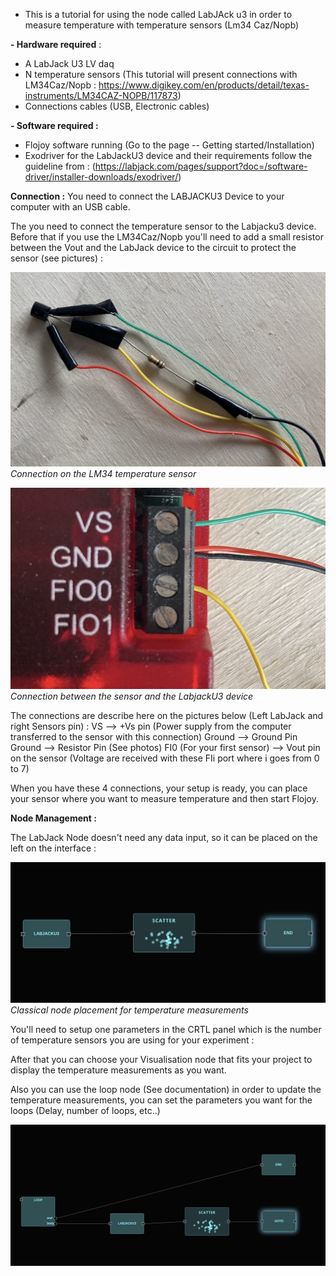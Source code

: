 - This is a tutorial for using the node called LabJAck u3 in order to measure temperature with  temperature sensors (Lm34 Caz/Nopb)


**- Hardware required** : 
- A LabJack U3 LV daq 
- N temperature sensors (This tutorial will present connections with LM34Caz/Nopb : https://www.digikey.com/en/products/detail/texas-instruments/LM34CAZ-NOPB/117873)
- Connections cables (USB, Electronic cables)


**- Software required :**
- Flojoy software running (Go to the page -- Getting started/Installation)
- Exodriver for the LabJackU3 device and their requirements follow the guideline from : (https://labjack.com/pages/support?doc=/software-driver/installer-downloads/exodriver/)

**Connection :** 
You need to connect the LABJACKU3 Device to your computer with an USB cable. 

The you need to connect the temperature sensor to the Labjacku3 device. 
Before that if you use the LM34Caz/Nopb you'll need to add a small resistor between the Vout and the LabJack device to the circuit to protect the sensor (see pictures) :

![image](/img/labjacku3/LABJACKU3_sensor.jpg)
*Connection on the LM34 temperature sensor* 

![image](/img/labjacku3/LABJACKU3_connections.jpg)
*Connection between the sensor and the LabjackU3 device*

The connections are describe here on the pictures below (Left LabJack and right Sensors pin) : 
VS --> +Vs pin (Power supply from the computer transferred to the sensor with this connection)
Ground --> Ground Pin 
Ground --> Resistor Pin (See photos)
FI0 (For your first sensor) --> Vout pin on the sensor (Voltage are received with these FIi port where i goes from 0 to 7)

When you have these 4 connections, your setup is ready, you can place your sensor where you want to measure temperature and then start Flojoy.

**Node Management :** 

The LabJack Node doesn't need any data input, so it can be placed on the left on the interface : 

![image](/img/labjacku3/LABJACKU3_node.png)
*Classical node placement for temperature measurements*

You'll need to setup one parameters in the CRTL panel which is the number of temperature sensors you are using for your experiment : 

After that you can choose your Visualisation node that fits your project to display the temperature measurements as you want.  

Also you can use the loop node (See documentation) in order to update the temperature measurements, you can set the parameters you want for the loops (Delay, number of loops, etc..) 

![image](/img/labjacku3/LABJACKU3_nodewithloop.png)

